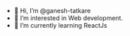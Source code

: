- 👋 Hi, I’m @ganesh-tatkare
- 👀 I’m interested in Web development.
- 🌱 I’m currently learning ReactJs

<!---
ganesh-tatkare/ganesh-tatkare is a ✨ special ✨ repository because its `README.md` (this file) appears on your GitHub profile.
You can click the Preview link to take a look at your changes.
--->
